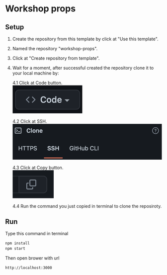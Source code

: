 # Workshop props

## Setup

1. Create the repository from this template by click at "Use this template".
2. Named the repository "workshop-props".
3. Click at "Create repository from template".
4. Wait for a moment, after successful created the repository clone it to your local machine by:

    4.1 Click at Code button.  
![Click at Code image](./src/assets/readme_1.png)

    4.2 Click at SSH.  
![Click at SSH image](./src/assets/readme_2.png)

    4.3 Click at Copy button.  
![Click at copy image](./src/assets/readme_3.png)

    4.4 Run the command you just copied in terminal to clone the reposiroty.

## Run

Type this command in terminal

```js
npm install
npm start
```

Then open brower with url

```text
http://localhost:3000
```
